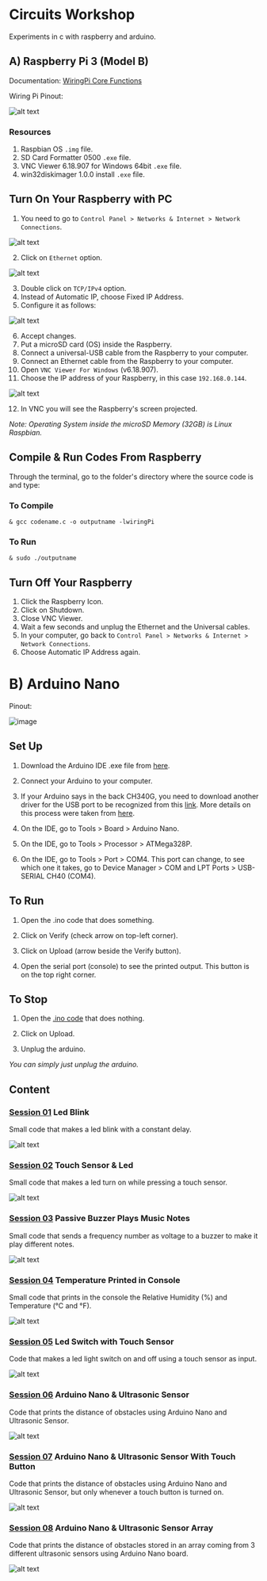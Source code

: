 # Circuits Workshop

Experiments in c with raspberry and arduino. <br />

## A) Raspberry Pi 3 (Model B)

Documentation: [WiringPi Core Functions](http://wiringpi.com/reference/core-functions/) <br />

Wiring Pi Pinout:

![alt text](https://github.com/the-other-mariana/circuits-workshop/blob/master/session01/images/pinout_wiringPi.png?raw=true) <br />

### Resources

1. Raspbian OS `.img` file.
2. SD Card Formatter 0500 `.exe` file.
3. VNC Viewer 6.18.907 for Windows 64bit `.exe` file.
4. win32diskimager 1.0.0 install `.exe` file.

## Turn On Your Raspberry with PC

1. You need to go to `Control Panel > Networks & Internet > Network Connections`. <br />

![alt text](https://github.com/the-other-mariana/circuits-workshop/blob/master/media/network-path.png?raw=true) <br />

2. Click on `Ethernet` option.<br />

![alt text](https://github.com/the-other-mariana/circuits-workshop/blob/master/media/red.png?raw=true) <br />

3. Double click on `TCP/IPv4` option.<br />
4. Instead of Automatic IP, choose Fixed IP Address.<br />
5. Configure it as follows: <br />

![alt text](https://github.com/the-other-mariana/circuits-workshop/blob/master/media/fixed-ip.png?raw=true) <br />

6. Accept changes.<br />
7. Put a microSD card (OS) inside the Raspberry.<br />
8. Connect a universal-USB cable from the Raspberry to your computer.<br />
9. Connect an Ethernet cable from the Raspberry to your computer.<br />
10. Open `VNC Viewer For Windows` (v6.18.907).<br />
11. Choose the IP address of your Raspberry, in this case `192.168.0.144`.<br />

![alt text](https://github.com/the-other-mariana/circuits-workshop/blob/master/session01/images/vnc.png?raw=true) <br />

12. In VNC you will see the Raspberry's screen projected.

*Note: Operating System inside the microSD Memory (32GB) is Linux Raspbian.* <br /> 

## Compile & Run Codes From Raspberry

Through the terminal, go to the folder's directory where the source code is and type: <br />

### To Compile

```
& gcc codename.c -o outputname -lwiringPi
```

### To Run

```
& sudo ./outputname
```

## Turn Off Your Raspberry

1. Click the Raspberry Icon. <br />
2. Click on Shutdown. <br />
3. Close VNC Viewer. <br />
4. Wait a few seconds and unplug the Ethernet and the Universal cables. <br />
5. In your computer, go back to `Control Panel > Networks & Internet > Network Connections`. <br />
6. Choose Automatic IP Address again. <br />

# B) Arduino Nano

Pinout: <br />

![image](https://github.com/the-other-mariana/circuits-workshop/blob/master/media/arduino-nano-pins.jpg?raw=true)

## Set Up

1. Download the Arduino IDE .exe file from [here](https://www.arduino.cc/en/software).

2. Connect your Arduino to your computer.

3. If your Arduino says in the back CH340G, you need to download another driver for the USB port to be recognized from this [link](http://www.wch.cn/download/CH341SER_EXE.html). More details on this process were taken from [here](https://www.instructables.com/Arduino-Nano-USB-Not-Recognizing-Fix/).

4. On the IDE, go to Tools > Board > Arduino Nano.

5. On the IDE, go to Tools > Processor > ATMega328P.

6. On the IDE, go to Tools > Port > COM4. This port can change, to see which one it takes, go to Device Manager > COM and LPT Ports > USB-SERIAL CH40 (COM4).

## To Run

1. Open the .ino code that does something.

2. Click on Verify (check arrow on top-left corner).

2. Click on Upload (arrow beside the Verify button).

3. Open the serial port (console) to see the printed output. This button is on the top right corner.

## To Stop

1. Open the [.ino code](https://github.com/the-other-mariana/circuits-workshop/blob/master/session06/null-sketch/null-sketch.ino) that does nothing.

2. Click on Upload.

3. Unplug the arduino.

*You can simply just unplug the arduino.*


## Content

### [Session 01](https://github.com/the-other-mariana/circuits-workshop/tree/master/session01) Led Blink

Small code that makes a led blink with a constant delay. <br />

![alt text](https://github.com/the-other-mariana/circuits-workshop/blob/master/session01/images/output-blink.gif) <br />

### [Session 02](https://github.com/the-other-mariana/circuits-workshop/tree/master/session02) Touch Sensor & Led

Small code that makes a led turn on while pressing a touch sensor. <br />

![alt text](https://github.com/the-other-mariana/circuits-workshop/blob/master/session02/images/output-gif.gif) <br />

### [Session 03](https://github.com/the-other-mariana/circuits-workshop/tree/master/session03) Passive Buzzer Plays Music Notes

Small code that sends a frequency number as voltage to a buzzer to make it play different notes. <br />

![alt text](https://github.com/the-other-mariana/circuits-workshop/blob/master/session03/images/output-gif.gif) <br />

### [Session 04](https://github.com/the-other-mariana/circuits-workshop/tree/master/session04) Temperature Printed in Console

Small code that prints in the console the Relative Humidity (%) and Temperature (°C and °F). <br />

![alt text](https://github.com/the-other-mariana/circuits-workshop/blob/master/session04/images/temp-gif.gif) <br />

### [Session 05](https://github.com/the-other-mariana/circuits-workshop/tree/master/session05) Led Switch with Touch Sensor

Code that makes a led light switch on and off using a touch sensor as input. <br />

![alt text](https://github.com/the-other-mariana/circuits-workshop/blob/master/session05/images/switch-gif.gif) <br />

### [Session 06](https://github.com/the-other-mariana/circuits-workshop/tree/master/session06) Arduino Nano & Ultrasonic Sensor

Code that prints the distance of obstacles using Arduino Nano and Ultrasonic Sensor. <br />

![alt text](https://github.com/the-other-mariana/circuits-workshop/blob/master/session06/media/output.gif) <br />

### [Session 07](https://github.com/the-other-mariana/circuits-workshop/tree/master/session07) Arduino Nano & Ultrasonic Sensor With Touch Button

Code that prints the distance of obstacles using Arduino Nano and Ultrasonic Sensor, but only whenever a touch button is turned on. <br />

![alt text](https://github.com/the-other-mariana/circuits-workshop/blob/master/session07/media/output.gif) <br />

### [Session 08](https://github.com/the-other-mariana/circuits-workshop/tree/master/session08) Arduino Nano & Ultrasonic Sensor Array

Code that prints the distance of obstacles stored in an array coming from 3 different ultrasonic sensors using Arduino Nano board. <br />

![alt text](https://github.com/the-other-mariana/circuits-workshop/blob/master/session08/media/output.gif) <br />

